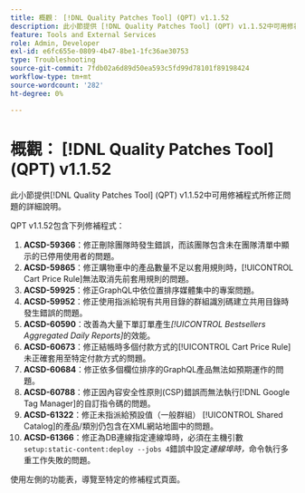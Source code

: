 ```yaml
---
title: 概觀： [!DNL Quality Patches Tool] (QPT) v1.1.52
description: 此小節提供 [!DNL Quality Patches Tool] (QPT) v1.1.52中可用修補程式所修正問題的詳細說明。
feature: Tools and External Services
role: Admin, Developer
exl-id: e6fc655e-0809-4b47-8be1-1fc36ae30753
type: Troubleshooting
source-git-commit: 7fdb02a6d89d50ea593c5fd99d78101f89198424
workflow-type: tm+mt
source-wordcount: '282'
ht-degree: 0%

---
```


# 概觀： [!DNL Quality Patches Tool] (QPT) v1.1.52

此小節提供[!DNL Quality Patches Tool] (QPT) v1.1.52中可用修補程式所修正問題的詳細說明。

QPT v1.1.52包含下列修補程式：

1. **ACSD-59366**：修正刪除團隊時發生錯誤，而該團隊包含未在團隊清單中顯示的已停用使用者的問題。
1. **ACSD-59865**：修正購物車中的產品數量不足以套用規則時，[!UICONTROL Cart Price Rule]無法取消先前套用規則的問題。
1. **ACSD-59925**：修正GraphQL中依位置排序媒體集中的專案問題。
1. **ACSD-59952**：修正使用指派給現有共用目錄的群組識別碼建立共用目錄時發生錯誤的問題。
1. **ACSD-60590**：改善為大量下單訂單產生&#x200B;*[!UICONTROL Bestsellers Aggregated Daily Reports]*&#x200B;的效能。
1. **ACSD-60673**：修正結帳時多個付款方式的[!UICONTROL Cart Price Rule]未正確套用至特定付款方式的問題。
1. **ACSD-60684**：修正依多個欄位排序的GraphQL產品無法如預期運作的問題。
1. **ACSD-60788**：修正因內容安全性原則(CSP)錯誤而無法執行[!DNL Google Tag Manager]的自訂指令碼的問題。
1. **ACSD-61322**：修正未指派給預設值（一般群組） [!UICONTROL Shared Catalog]的產品/類別仍包含在XML網站地圖中的問題。
1. **ACSD-61366**：修正為DB連線指定連線埠時，必須在主機引數`setup:static-content:deploy --jobs 4`錯誤中設定&#x200B;*連線埠時，*&#x200B;命令執行多重工作失敗的問題。

使用左側的功能表，導覽至特定的修補程式頁面。
